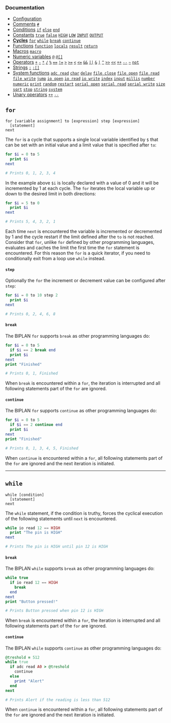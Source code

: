 ### Documentation
- [Configuration](/documentation/configuration.md)
- [Comments](/documentation/comments.md) [`#`](/documentation/comments.md)
- [Conditions](/documentation/conditions.md) [`if`](/documentation/conditions.md) [`else`](/documentation/conditions.md) [`end`](/documentation/conditions.md)
- [Constants](/documentation/constants.md) [`true`](/documentation/constants.md) [`false`](/documentation/constants.md) [`HIGH`](/documentation/constants.md) [`LOW`](/documentation/constants.md) [`INPUT`](/documentation/constants.md) [`OUTPUT`](/documentation/constants.md)
- **[Cycles](/documentation/cycles.md)** [`for`](/documentation/cycles.md#for) [`while`](/documentation/cycles.md#while) [`break`](/documentation/cycles.md#break) [`continue`](/documentation/cycles.md#continue)
- [Functions](/documentation/functions.md) [`function`](/documentation/functions.md) [`locals`](/documentation/functions.md) [`result`](/documentation/functions.md) [`return`](/documentation/functions.md)
- [Macros](/documentation/macros.md) [`macro`](/documentation/macros.md#pre-processor-macros)
- [Numeric variables](/documentation/numeric-variables.md) [`@`](/documentation/numeric-variables.md) [`@[]`](/documentation/numeric-variables.md)
- [Operators](/documentation/operators.md) [`+`](/documentation/operators.md) [`-`](/documentation/operators.md) [`*`](/documentation/operators.md) [`/`](/documentation/operators.md) [`%`](/documentation/operators.md) [`==`](/documentation/operators.md) [`!=`](/documentation/operators.md) [`>`](/documentation/operators.md) [`>=`](/documentation/operators.md) [`<`](/documentation/operators.md) [`<=`](/documentation/operators.md) [`&&`](/documentation/operators.md) [`||`](/documentation/operators.md) [`&`](/documentation/operators.md) [`|`](/documentation/operators.md) [`^`](/documentation/operators.md) [`>>`](/documentation/operators.md) [`<<`](/documentation/operators.md) [`++`](/documentation/operators.md) [`--`](/documentation/operators.md) [`~`](/documentation/operators.md) [`not`](/documentation/operators.md)
- [Strings](/documentation/strings.md) [`:`](/documentation/strings.md) [`:[]`](/documentation/strings.md)
- [System functions](/documentation/system-functions.md) [`adc read`](/documentation/system-functions.md#adc-read) [`char`](/documentation/system-functions.md#print) [`delay`](/documentation/system-functions.md#delay) [`file close`](/documentation/system-functions.md#file-close) [`file open`](/documentation/system-functions.md#file-open) [`file read`](/documentation/system-functions.md#file-read) [`file write`](/documentation/system-functions.md#file-write) [`jump`](/documentation/system-functions.md#jump) [`io open`](/documentation/system-functions.md#io-open) [`io read`](/documentation/system-functions.md#io-read) [`io write`](/documentation/system-functions.md#digitalWrite) [`index`](/documentation/system-functions.md#index) [`input`](/documentation/system-functions.md#input) [`millis`](/documentation/system-functions.md#millis) [`number`](/documentation/system-functions.md#number) [`numeric`](/documentation/system-functions.md#numeric) [`print`](/documentation/system-functions.md#print) [`random`](/documentation/system-functions.md#random) [`restart`](/documentation/system-functions.md#restart) [`serial open`](/documentation/system-functions.md#serial-open) [`serial read`](/documentation/system-functions.md#serial-read) [`serial write`](/documentation/system-functions.md#serial-write) [`size`](/documentation/system-functions.md#size) [`sqrt`](/documentation/system-functions.md#sqrt) [`stop`](/documentation/system-functions.md#stop) [`string`](/documentation/system-functions.md#string) [`system`](/documentation/system-functions.md#system)
- [Unary operators](/documentation/unary-operators.md) [`++`](/documentation/unary-operators.md) [`--`](/documentation/unary-operators.md)

## `for`
```
for [variable assignment] to [expression] step [expression]
  [statement]
next
```
The `for` is a cycle that supports a single local variable identified by `$` that can be set with an initial value and a limit value that is specified after `to`:  
```php
for $i = 0 to 5
  print $i
next

# Prints 0, 1, 2, 3, 4
```
In the example above `$i` is locally declared with a value of 0 and it will be incremented by 1 at each cycle. The `for` iterates the local variable up or down to the desired limit in both directions:
```php
for $i = 5 to 0
  print $i
next

# Prints 5, 4, 3, 2, 1
```
Each time `next` is encountered the variable is incremented or decremented by 1 and the cycle restart if the limit defined after the `to` is not reached. Consider that `for`, unlike `for` defined by other programming languages, evaluates and caches the limit the first time the `for` statement is encountered. For this reason the `for` is a quick iterator, if you need to conditionally exit from a loop use `while` instead.

#### `step`
Optionally the `for` the increment or decrement value can be configured after `step`:  
```php
for $i = 0 to 10 step 2
  print $i
next

# Prints 0, 2, 4, 6, 8
```

#### `break`
The BIPLAN `for` supports `break` as other programming languages do:
```php
for $i = 0 to 5
  if $i == 2 break end
  print $i
next
print "Finished"

# Prints 0, 1, Finished
```
When `break` is encountered within a `for`, the iteration is interrupted and all following statements part of the `for` are ignored.

#### `continue`
The BIPLAN `for` supports `continue` as other programming languages do:
```php
for $i = 0 to 5
  if $i == 2 continue end
  print $i
next
print "Finished"

# Prints 0, 1, 3, 4, 5, Finished
```
When `continue` is encountered within a `for`, all following statements part of the `for` are ignored and the next iteration is initiated.

---

## `while`
```
while [condition]
  [statement]
next
```
The `while` statement, if the condition is truthy, forces the cyclical execution of the following statements until `next` is encountered.   
```php
while io read 12 == HIGH
  print "The pin is HIGH"
next

# Prints The pin is HIGH until pin 12 is HIGH
```

#### `break`
The BIPLAN `while` supports `break` as other programming languages do:
```php
while true
  if io read 12 == HIGH
    break
  end
next
print "Button pressed!"

# Prints Button pressed when pin 12 is HIGH
```
When `break` is encountered within a `for`, the iteration is interrupted and all following statements part of the `for` are ignored.

#### `continue`
The BIPLAN `while` supports `continue` as other programming languages do:
```ruby
@treshold = 512
while true
  if adc read A0 > @treshold
    continue
  else
    print "Alert"
  end
next

# Prints Alert if the reading is less than 512
```
When `continue` is encountered within a `for`, all following statements part of the `for` are ignored and the next iteration is initiated.
